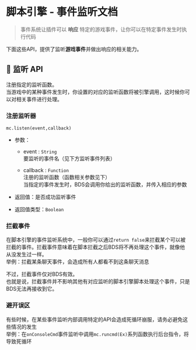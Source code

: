 # 脚本引擎 - 事件监听文档

> 事件系统让插件可以 **响应** 特定的游戏事件，让你可以在特定事件发生时执行代码

下面这些API，提供了监听**游戏事件**并做出响应的相关能力。

## 🔔 监听 API

注册指定的监听函数。  
当游戏中的某种事件发生时，你设置的对应的监听函数将被引擎调用，这时候你可以对相关事件进行处理。  

### 注册监听器  

`mc.listen(event,callback)`

- 参数：

  - event : `String`  
    要监听的事件名（见下方监听事件列表）

  - callback : `Function`  
    注册的监听函数（函数相关参数见下）  
    当指定的事件发生时，BDS会调用你给出的监听函数，并传入相应的参数
- 返回值：是否成功监听事件
- 返回值类型：`Boolean` 

### 拦截事件

在脚本引擎的事件监听系统中，一般你可以通过`return false`来拦截某个可以被拦截的事件。拦截事件意味着在脚本拦截之后BDS将不再处理这个事件，就像他从没发生过一样。  
举例：拦截某条聊天事件，会造成所有人都看不到这条聊天消息

不过，拦截事件仅对BDS有效。  
也就是说，拦截事件并不影响其他有对应监听的脚本引擎脚本处理这个事件，只是BDS无法再接收到它。

### 避开误区

有些时候，在某些事件监听内部调用特定的API会造成死循环崩服，请务必避免这些情况的发生  
举例：在`onConsoleCmd`事件监听中调用`mc.runcmd(Ex)`系列函数执行后台指令，将导致死循环